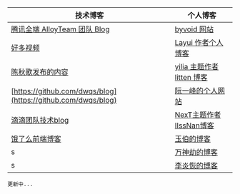 |技术博客|个人博客|
|---|---|
|[腾讯全端 AlloyTeam 团队 Blog](http://www.alloyteam.com/)|[byvoid 网站](https://www.byvoid.com/zhs/blog/list)|
|[好多视频](http://haoduoshipin.com/)|[Layui 作者个人博客](http://sentsin.com/)|
|[陈秋歌发布的内容](http://geek.csdn.net/user/publishlist/chenqiuge1984)|[yilia 主题作者 litten 博客](http://litten.me/)|
|[https://github.com/dwqs/blog](https://github.com/dwqs/blog)|[阮一峰的个人网站](http://www.ruanyifeng.com/home.html)|
|[滴滴团队技术blog](https://github.com/DDFE/DDFE-blog)|[NexT主题作者IIssNan博客](http://notes.iissnan.com/)|
|[饿了么前端博客](https://fe.ele.me/)|[玉伯的博客](https://github.com/lifesinger/blog/issues)|
|s|[万神劫的博客](http://chaoskeh.com/archive.html)|
|s|[李炎恢的博客](http://www.liyanhui.com/)|

```
更新中...
```
